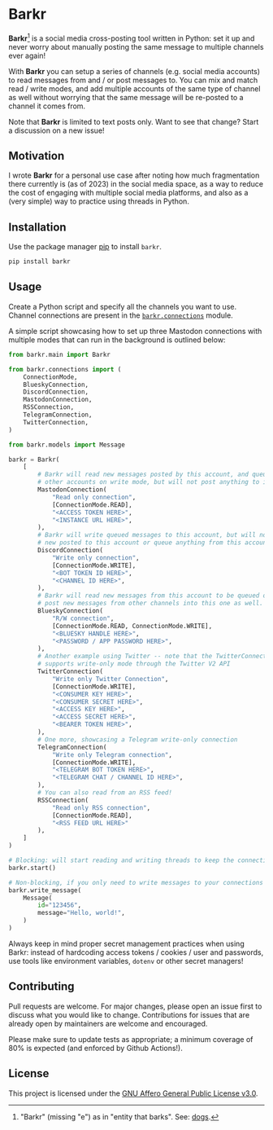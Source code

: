 # Barkr

**Barkr**[^1] is a social media cross-posting tool written in Python: set it up and never worry about manually posting the same message to multiple channels ever again!

With **Barkr** you can setup a series of channels (e.g. social media accounts) to read messages from and / or post messages to. You can mix and match read / write modes, and add multiple accounts of the same type of channel as well without worrying that the same message will be re-posted to a channel it comes from.

Note that **Barkr** is limited to text posts only. Want to see that change? Start a discussion on a new issue!

[^1]: "Barkr" (missing "e") as in "entity that barks". See: [dogs](https://en.wikipedia.org/wiki/Dog).

## Motivation

I wrote **Barkr** for a personal use case after noting how much fragmentation there currently is (as of 2023) in the social media space, as a way to reduce the cost of engaging with multiple social media platforms, and also as a (very simple) way to practice using threads in Python.

## Installation

Use the package manager [pip](https://pip.pypa.io/en/stable/) to install `barkr`.

```bash
pip install barkr
```

## Usage

Create a Python script and specify all the channels you want to use. Channel connections are present in the [`barkr.connections`](./barkr/connections/) module.

A simple script showcasing how to set up three Mastodon connections with multiple modes that can run in the background is outlined below:

```python
from barkr.main import Barkr

from barkr.connections import (
    ConnectionMode,
    BlueskyConnection,
    DiscordConnection,
    MastodonConnection,
    RSSConnection,
    TelegramConnection,
    TwitterConnection,
)

from barkr.models import Message

barkr = Barkr(
    [
        # Barkr will read new messages posted by this account, and queue them to
        # other accounts on write mode, but will not post anything to it.
        MastodonConnection(
            "Read only connection",
            [ConnectionMode.READ],
            "<ACCESS TOKEN HERE>",
            "<INSTANCE URL HERE>",
        ),
        # Barkr will write queued messages to this account, but will not read anything
        # new posted to this account or queue anything from this account to other ones.
        DiscordConnection(
            "Write only connection",
            [ConnectionMode.WRITE],
            "<BOT TOKEN ID HERE>",
            "<CHANNEL ID HERE>",
        ),
        # Barkr will read new messages from this account to be queued onto others, and will
        # post new messages from other channels into this one as well.
        BlueskyConnection(
            "R/W connection",
            [ConnectionMode.READ, ConnectionMode.WRITE],
            "<BLUESKY HANDLE HERE>",
            "<PASSWORD / APP PASSWORD HERE>",
        ),
        # Another example using Twitter -- note that the TwitterConnection only
        # supports write-only mode through the Twitter V2 API
        TwitterConnection(
            "Write only Twitter Connection",
            [ConnectionMode.WRITE],
            "<CONSUMER KEY HERE>",
            "<CONSUMER SECRET HERE>",
            "<ACCESS KEY HERE>",
            "<ACCESS SECRET HERE>",
            "<BEARER TOKEN HERE>",
        ),
        # One more, showcasing a Telegram write-only connection
        TelegramConnection(
            "Write only Telegram connection",
            [ConnectionMode.WRITE],
            "<TELEGRAM BOT TOKEN HERE>",
            "<TELEGRAM CHAT / CHANNEL ID HERE>",
        ),
        # You can also read from an RSS feed!
        RSSConnection(
            "Read only RSS connection",
            [ConnectionMode.READ],
            "<RSS FEED URL HERE>"
        ),
    ]
)

# Blocking: will start reading and writing threads to keep the connections in sync
barkr.start()

# Non-blocking, if you only need to write messages to your connections
barkr.write_message(
    Message(
        id="123456",
        message="Hello, world!",
    )
)
```

Always keep in mind proper secret management practices when using Barkr: instead of hardcoding access tokens / cookies / user and passwords, use tools like environment variables, `dotenv` or other secret managers!

## Contributing

Pull requests are welcome. For major changes, please open an issue first to discuss what you would like to change. Contributions for issues that are already open by maintainers are welcome and encouraged.

Please make sure to update tests as appropriate; a minimum coverage of 80% is expected (and enforced by Github Actions!).

## License

This project is licensed under the [GNU Affero General Public License v3.0](./LICENSE).
